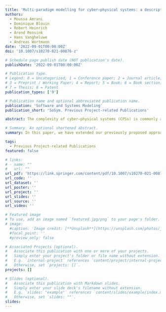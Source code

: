 ```yaml
---
title: 'Multi-paradigm modelling for cyber–physical systems: a descriptive framework'
authors:
  - Moussa Amrani
  - Dominique Blouin
  - Robert Heinrich 
  - Arend Rensink
  - Hans Vangheluwe
  - Andreas Wortmann 
date: '2022-09-01T00:00:00Z'
doi: '10.1007/s10270-021-00876-z'

# Schedule page publish date (NOT publication's date).
publishDate: '2022-09-01T00:00:00Z'

# Publication type.
# Legend: 0 = Uncategorized; 1 = Conference paper; 2 = Journal article;
# 3 = Preprint / Working Paper; 4 = Report; 5 = Book; 6 = Book section;
# 7 = Thesis; 8 = Patent
publication_types: ['9']

# Publication name and optional abbreviated publication name.
publication: 'Software and Systems Modeling'
publication_short: 'SoSym. Previous Project-related Publications'

abstract: The complexity of cyber–physical systems (CPSs) is commonly addressed through complex workflows, involving models in a plethora of different formalisms, each with their own methods, techniques, and tools. Some workflow patterns, combined with particular types of formalisms and operations on models in these formalisms, are used successfully in engineering practice. To identify and reuse them, we refer to these combinations of workflow and formalism patterns as modelling paradigms. This paper proposes a unifying (Descriptive) Framework to describe these paradigms, as well as their combinations. This work is set in the context of Multi-Paradigm Modelling (MPM), which is based on the principle to model every part and aspect of a system explicitly, at the most appropriate level(s) of abstraction, using the most appropriate modelling formalism(s) and workflows. The purpose of the Descriptive Framework presented in this paper is to serve as a basis to reason about these formalisms, workflows, and their combinations. One crucial part of the framework is the ability to capture the structural essence of a paradigm through the concept of a paradigmatic structure. This is illustrated informally by means of two example paradigms commonly used in CPS - Discrete Event Dynamic Systems and Synchronous Data Flow. The presented framework also identifies the need to establish whether a paradigm candidate follows, or qualifies as, a (given) paradigm. To illustrate the ability of the framework to support combining paradigms, the paper shows examples of both workflow and formalism combinations. The presented framework is intended as a basis for characterisation and classification of paradigms, as a starting point for a rigorous formalisation of the framework (allowing formal analyses), and as a foundation for MPM tool development.

# Summary. An optional shortened abstract.
summary: In this paper, we have extended our previously proposed approach for the characterization and the detection of SPAs that was designed to be integrated into CI/CDD pipelines, and its implementation is computationally efficient.

tags:
  - Previous Project-related Publications
featured: false

# links:
# - name: ""
#   url: ""
url_pdf: 'https://link.springer.com/content/pdf/10.1007/s10270-021-00876-z.pdf'
url_code: ''
url_dataset: ''
url_poster: ''
url_project: ''
url_slides: ''
url_source: ''
url_video: ''

# Featured image
# To use, add an image named `featured.jpg/png` to your page's folder.
# image:
  #caption: 'Image credit: [**Unsplash**](https://unsplash.com/photos/jdD8gXaTZsc)'
  #focal_point: ''
  #preview_only: false

# Associated Projects (optional).
#   Associate this publication with one or more of your projects.
#   Simply enter your project's folder or file name without extension.
#   E.g. `internal-project` references `content/project/internal-project/index.md`.
#   Otherwise, set `projects: []`.
projects: []

# Slides (optional).
#   Associate this publication with Markdown slides.
#   Simply enter your slide deck's filename without extension.
#   E.g. `slides: "example"` references `content/slides/example/index.md`.
#   Otherwise, set `slides: ""`.
slides:
---
```


